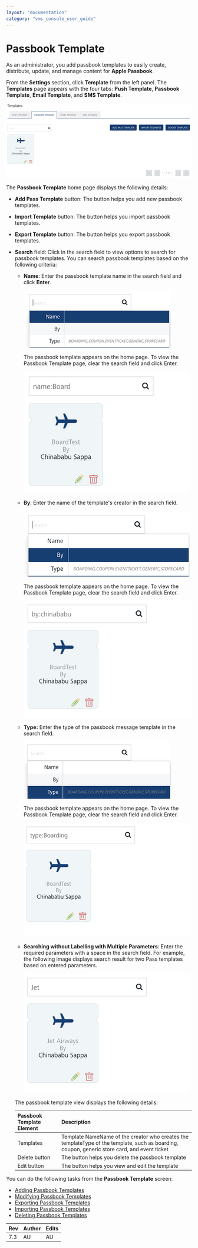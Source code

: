 ```yaml
---
layout: "documentation"
category: "vms_console_user_guide"
---
```

                              


Passbook Template
=================

As an administrator, you add passbook templates to easily create, distribute, update, and manage content for **Apple Passbook**.

From the **Settings** section, click **Template** from the left panel. The **Templates** page appears with the four tabs: **Push Template**, **Passbook Template**, **Email Template**, and **SMS Template**. 

![](../Resources/Images/Settings/Templates/passbooktemplate/passbookhomepage_620x227.png)

The **Passbook Template** home page displays the following details:

*   **Add Pass Template** button: The button helps you add new passbook templates.
*   **Import Template** button: The button helps you import passbook templates.
*   **Export Template** button: The button helps you export passbook templates.
*   **Search** field: Click in the search field to view options to search for passbook templates. You can search passbook templates based on the following criteria:
    
    *   **Name**: Enter the passbook template name in the search field and click **Enter**.
        
        ![](../Resources/Images/Settings/Templates/passbooktemplate/searchpassname.png)
        
        The passbook template appears on the home page. To view the Passbook Template page, clear the search field and click Enter.
        
        ![](../Resources/Images/Settings/Templates/passbooktemplate/searcnamepassresult.png)
        
    *   **By**: Enter the name of the template's creator in the search field.
        
        ![](../Resources/Images/Settings/Templates/passbooktemplate/searchpassby.png)
        
        The passbook template appears on the home page. To view the Passbook Template page, clear the search field and click Enter.
        
        ![](../Resources/Images/Settings/Templates/passbooktemplate/searchbyadmin.png)
        
    *   **Type:** Enter the type of the passbook message template in the search field.
        
        ![](../Resources/Images/Settings/Templates/passbooktemplate/searchpasstype.png)
        
        The passbook template appears on the home page. To view the Passbook Template page, clear the search field and click Enter.
        
        ![](../Resources/Images/Settings/Templates/passbooktemplate/baordingpassresult.png)
        
    *   **Searching without Labelling with Multiple Parameters**: Enter the required parameters with a space in the search field. For example, the following image displays search result for two Pass templates based on entered parameters.
        
        ![](../Resources/Images/Settings/Templates/passbooktemplate/yesjet.png)
        
    
    The passbook template view displays the following details:
    
    | Passbook Template Element | Description |
    | --- | --- |
    | Templates | Template NameName of the creator who creates the templateType of the template, such as boarding, coupon, generic store card, and event ticket |
    | Delete button | The button helps you delete the passbook template |
    | Edit button | The button helps you view and edit the template |
    

You can do the following tasks from the **Passbook Template** screen:

*   [Adding Passbook Templates](Add_passbook.html)
*   [Modifying Passbook Templates](Modify_passbook.html)
*   [Exporting Passbook Templates](Export_passbook.html)
*   [Importing Passbook Templates](Import_passbook.html)
*   [Deleting Passbook Templates](Delete_passbook.html)

  
| Rev | Author | Edits |
| --- | --- | --- |
| 7.3 | AU | AU |
